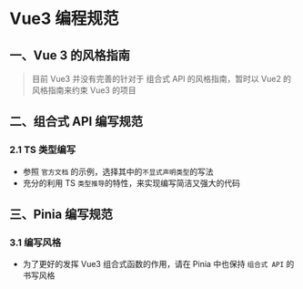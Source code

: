 # Vue3 编程规范

## 一、Vue 3 的风格指南

> 目前 Vue3 并没有完善的针对于 组合式 API 的风格指南，暂时以 Vue2 的风格指南来约束 Vue3 的项目

## 二、组合式 API 编写规范

### 2.1 TS 类型编写

- 参照 `官方文档` 的示例，选择其中的`不显式声明类型`的写法
- 充分的利用 TS `类型推导`的特性，来实现编写简洁又强大的代码

## 三、Pinia 编写规范

### 3.1 编写风格

- 为了更好的发挥 Vue3 组合式函数的作用，请在 Pinia 中也保持 `组合式 API` 的书写风格

